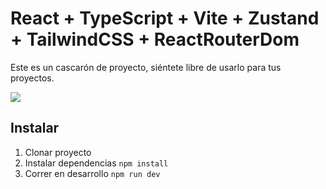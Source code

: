 # React + TypeScript + Vite + Zustand + TailwindCSS + ReactRouterDom

Este es un cascarón de proyecto, siéntete libre de usarlo para tus proyectos.

<img src="https://raw.githubusercontent.com/Klerith/zustand-mini-curso/00a9794212db6a9767e49fbd43d1cf68e4075a3d/public/screenshot.png">



## Instalar

1. Clonar proyecto
2. Instalar dependencias ```npm install```
3. Correr en desarrollo ```npm run dev```

